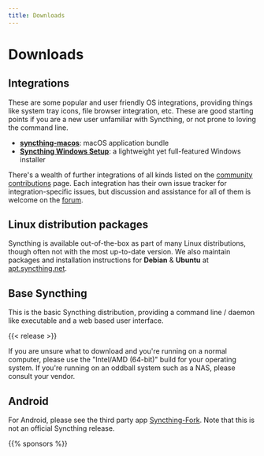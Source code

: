 ```yaml
---
title: Downloads
---
```


# Downloads

## Integrations

These are some popular and user friendly OS integrations, providing things like system tray icons, file browser integration, etc. These are good starting points if you are a new user unfamiliar with Syncthing, or not prone to loving the command line.

- **[syncthing-macos](https://github.com/syncthing/syncthing-macos/releases/latest)**:
  macOS application bundle
- **[Syncthing Windows Setup](https://github.com/Bill-Stewart/SyncthingWindowsSetup/)**: a lightweight yet full-featured Windows installer

There's a wealth of further integrations of all kinds listed on the [community
contributions](https://docs.syncthing.net/users/contrib.html) page. Each
integration has their own issue tracker for integration-specific issues, but
discussion and assistance for all of them is welcome on the
[forum](https://forum.syncthing.net/).

## Linux distribution packages

Syncthing is available out-of-the-box as part of many Linux distributions,
though often not with the most up-to-date version. We also maintain packages
and installation instructions for **Debian** & **Ubuntu** at
[apt.syncthing.net](https://apt.syncthing.net).

## Base Syncthing

This is the basic Syncthing distribution, providing a command line / daemon like
executable and a web based user interface.

{{< release >}}

If you are unsure what to download and you're running on a normal computer,
please use the "Intel/AMD (64-bit)" build for your operating system. If you're
running on an oddball system such as a NAS, please consult your vendor.

## Android

For Android, please see the third party app <a target="_blank" href="https://github.com/Catfriend1/syncthing-android">Syncthing-Fork</a>. Note that this is not an official Syncthing release.

{{% sponsors %}}
